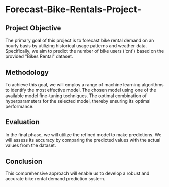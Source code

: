 # Forecast-Bike-Rentals-Project-

## Project Objective

  The primary goal of this project is to forecast bike rental demand on an hourly basis by utilizing historical usage patterns and weather data.
  Specifically, we aim to predict the number of bike users ('cnt') based on the provided "Bikes Rental" dataset.

## Methodology

  To achieve this goal, we will employ a range of machine learning algorithms to identify the most effective model.
  The chosen model using one of the available model fine-tuning techniques.
  The optimal combination of hyperparameters for the selected model, thereby ensuring its optimal performance.

## Evaluation

  In the final phase, we will utilize the refined model to make predictions.
  We will assess its accuracy by comparing the predicted values with the actual values from the dataset.

## Conclusion

 This comprehensive approach will enable us to develop a robust and accurate bike rental demand prediction system.
